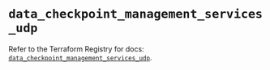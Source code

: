 # `data_checkpoint_management_services_udp`

Refer to the Terraform Registry for docs: [`data_checkpoint_management_services_udp`](https://registry.terraform.io/providers/checkpointsw/checkpoint/2.11.0/docs/data-sources/management_services_udp).
